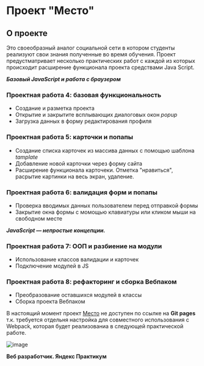 # Проект "Место"
## О проекте
Это своеобразный аналог социальной сети в котором студенты реализуют свои знания полученные во время обучения. Проект предустматривает несколько практических работ с каждой из которых происходит расширение функционала проекта средствами Java Script.

***Базовый JavaScript и работа с браузером***
### Проектная работа 4: базовая функциональность
* Создание и разметка проекта
* Открытие и закрытите всплывающих диалоговых окон _popup_
* Загрузка данных в форму редактирования профиля

### Проектная работа 5: карточки и попапы
* Создание списка карточек из массива данных с помощью шаблона _tamplate_
* Добавление новой карточки через форму сайта
* Расширение функционала карточеки. Отметка "нравиться", расрытие картинки на весь экран, удаление.

### Проектная работа 6: валидация форм и попапы
* Проверка вводимых данных пользователем перед отправкой формы
* Закрытие окна формы с момощью клавиатуры или кликом мыши на свободном месте
  
***JavaScript — непростые концепции.***
### Проектная работа 7: ООП и разбиение на модули
* Использование классов валидации и карточек
* Подключение модулей в JS

### Проектная работа 8: рефакторинг и сборка Вебпаком
* Преобразование оставшихся модулей в классы
* Сборка проекта Вебпаком

В настоящий момент проект [Место](https://vova-iz-tambova.github.io/mesto/) не доступен по ссылке на **Git pages** т.к. требуется отдельня настройка для совместного использования с Webpack, которая будет реализованиа в следующей практической работе.

![image](https://repository-images.githubusercontent.com/611424249/42975c07-7ade-48ea-90a3-3e3a2c86449a)

**Веб разработчик. Яндекс Практикум**
